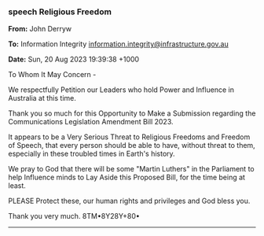### speech Religious Freedom

**From:** John Derryw

**To:** Information Integrity [<information.integrity@infrastructure.gov.au>](mailto:information.integrity@infrastructure.gov.au)

**Date:** Sun, 20 Aug 2023 19:39:38 +1000

To Whom It May Concern    -

We respectfully Petition our Leaders who hold Power and Influence in Australia
at this time.

Thank you so much for this Opportunity to Make a Submission regarding
the Communications Legislation Amendment Bill 2023.

It appears to be a Very Serious Threat to Religious Freedoms and Freedom of Speech, that every person should be
able to have, without threat to them, especially in these troubled times in Earth's history.

We pray to God that there will be some "Martin Luthers" in the Parliament to help Influence minds to Lay Aside this
Proposed Bill, for the time being at least.

PLEASE Protect these, our human rights and privileges and God bless you.

Thank you very much. 8TM•8Y28Y+80•


-----

